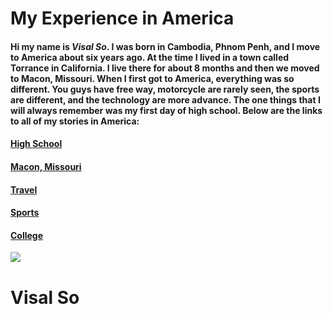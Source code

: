 # My Experience in America
#### Hi my name is _Visal So_. I was born in Cambodia, Phnom Penh, and I move to America about six years ago. At the time I lived in a town called Torrance in California. I live there for about 8 months and then we moved to Macon, Missouri. When I first got to America, everything was so different. You guys have free way, motorcycle are rarely seen, the sports are different, and the technology are more advance. The one things that I will always remember was my first day of high school. Below are the links to all of my stories in America: 

#### [High School](https://github.com/Visal-So/Midterm-Project/blob/main/firstpage.md)
#### [Macon, Missouri](https://github.com/Visal-So/Midterm-Project/blob/main/secondpage.md)
#### [Travel](https://github.com/Visal-So/Midterm-Project/blob/main/thirdpage.md)
#### [Sports](https://github.com/Visal-So/Midterm-Project/blob/main/fourthpage.md)
#### [College](https://github.com/Visal-So/Midterm-Project/blob/main/fifthpage.md)



![](https://github.com/Visal-So/Midterm-Project/blob/main/Images/WIN_20210929_15_53_07_Pro.jpg)
# Visal So
